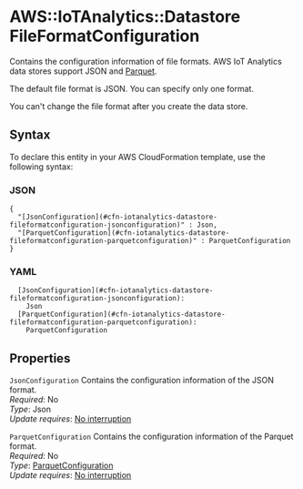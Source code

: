 # AWS::IoTAnalytics::Datastore FileFormatConfiguration<a name="aws-properties-iotanalytics-datastore-fileformatconfiguration"></a>

Contains the configuration information of file formats\. AWS IoT Analytics data stores support JSON and [Parquet](https://parquet.apache.org/)\.

The default file format is JSON\. You can specify only one format\.

You can't change the file format after you create the data store\.

## Syntax<a name="aws-properties-iotanalytics-datastore-fileformatconfiguration-syntax"></a>

To declare this entity in your AWS CloudFormation template, use the following syntax:

### JSON<a name="aws-properties-iotanalytics-datastore-fileformatconfiguration-syntax.json"></a>

```
{
  "[JsonConfiguration](#cfn-iotanalytics-datastore-fileformatconfiguration-jsonconfiguration)" : Json,
  "[ParquetConfiguration](#cfn-iotanalytics-datastore-fileformatconfiguration-parquetconfiguration)" : ParquetConfiguration
}
```

### YAML<a name="aws-properties-iotanalytics-datastore-fileformatconfiguration-syntax.yaml"></a>

```
  [JsonConfiguration](#cfn-iotanalytics-datastore-fileformatconfiguration-jsonconfiguration):
    Json
  [ParquetConfiguration](#cfn-iotanalytics-datastore-fileformatconfiguration-parquetconfiguration):
    ParquetConfiguration
```

## Properties<a name="aws-properties-iotanalytics-datastore-fileformatconfiguration-properties"></a>

`JsonConfiguration` <a name="cfn-iotanalytics-datastore-fileformatconfiguration-jsonconfiguration"></a>
Contains the configuration information of the JSON format\.  
_Required_: No  
_Type_: Json  
_Update requires_: [No interruption](https://docs.aws.amazon.com/AWSCloudFormation/latest/UserGuide/using-cfn-updating-stacks-update-behaviors.html#update-no-interrupt)

`ParquetConfiguration` <a name="cfn-iotanalytics-datastore-fileformatconfiguration-parquetconfiguration"></a>
Contains the configuration information of the Parquet format\.  
_Required_: No  
_Type_: [ParquetConfiguration](aws-properties-iotanalytics-datastore-parquetconfiguration.md)  
_Update requires_: [No interruption](https://docs.aws.amazon.com/AWSCloudFormation/latest/UserGuide/using-cfn-updating-stacks-update-behaviors.html#update-no-interrupt)
